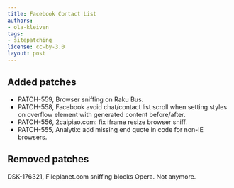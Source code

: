 ```yaml
---
title: Facebook Contact List
authors:
- ola-kleiven
tags:
- sitepatching
license: cc-by-3.0
layout: post
---
```


## Added patches

- PATCH-559, Browser sniffing on Raku Bus.
- PATCH-558, Facebook avoid chat/contact list scroll when setting styles on overflow element with generated content before/after.
- PATCH-556, 2caipiao.com: fix iframe resize browser sniff.
- PATCH-555, Analytix: add missing end quote in code for non-IE browsers.

## Removed patches

DSK-176321, Fileplanet.com sniffing blocks Opera. Not anymore.
